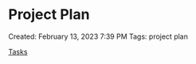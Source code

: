 # Project Plan

Created: February 13, 2023 7:39 PM
Tags: project plan

[Tasks](Project%20Plan/Tasks.csv)
